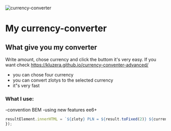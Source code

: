 ![currency-converter](https://i.postimg.cc/SKptWWTq/Animation.gif)
# My currency-converter
## What give you my converter
  Write amount, chose currency and click the buttom it's very easy. If you want check https://kluzera.github.io/currency-conventer-advanced/
- you can chose four currency
- you can convert zlotys to the selected currency
- it"s very fast
### What I use:
-convention BEM
-using new features ee6+
```javascript
resultElement.innerHTML = `${zloty} PLN = ${result.toFixed(2)} ${currency}`;
});

